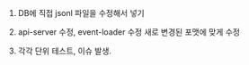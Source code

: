 1. DB에 직접 jsonl 파일을 수정해서 넣기

2. api-server 수정, event-loader 수정 새로 변경된 포맷에 맞게 수정

3. 각각 단위 테스트, 이슈 발생.